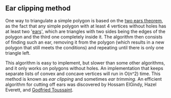 ## Ear clipping method
One way to triangulate a simple polygon is based on the [two ears theorem](https://en.wikipedia.org/wiki/Two_ears_theorem "Two ears theorem"), as the fact that any simple polygon with at least 4 vertices without holes has at least two '[ears](https://en.wikipedia.org/wiki/Ear_(mathematics) "Ear (mathematics)")', which are triangles with two sides being the edges of the polygon and the third one completely inside it.
The algorithm then consists of finding such an ear, removing it from the polygon (which results in a new polygon that still meets the conditions) and repeating until there is only one triangle left.

This algorithm is easy to implement, but slower than some other algorithms, and it only works on polygons without holes. An implementation that keeps separate lists of convex and concave vertices will run in O(n^2) time. 
This method is known as _ear clipping_ and sometimes _ear trimming_. An efficient algorithm for cutting off ears was discovered by Hossam ElGindy, Hazel Everett, and [Godfried Toussaint](https://en.wikipedia.org/wiki/Godfried_Toussaint "Godfried Toussaint").

